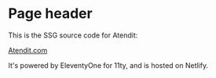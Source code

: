 # Page header

This is the SSG source code for Atendit:

[Atendit.com](http://www.atendit.com)

It's powered by EleventyOne for 11ty, and is hosted on Netlify.